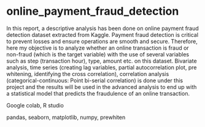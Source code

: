 # online_payment_fraud_detection

In this report, a descriptive analysis has been done on online payment fraud detection dataset extracted from Kaggle. Payment fraud detection is critical to prevent losses and ensure operations are smooth and secure. Therefore, here my objective is to analyze whether an online transaction is fraud or non-fraud (which is the target variable) with the use of several variables such as step (transaction hour), type, amount etc. on this dataset. Bivariate analysis, time series (creating lag variables, partial autocorrelation plot, pre whitening, identifying the cross correlation), correlation analysis (categorical-continuous: Point bi-serial correlation) is done under this project and the results will be used in the advanced analysis to end up with a statistical model that predicts the fraudulence of an online transaction.

Google colab, R studio

pandas, seaborn, matplotlib, numpy, prewhiten

